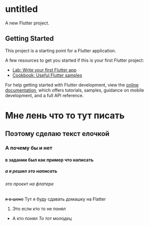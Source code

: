 # untitled

A new Flutter project.

## Getting Started

This project is a starting point for a Flutter application.

A few resources to get you started if this is your first Flutter project:

- [Lab: Write your first Flutter app](https://docs.flutter.dev/get-started/codelab)
- [Cookbook: Useful Flutter samples](https://docs.flutter.dev/cookbook)

For help getting started with Flutter development, view the
[online documentation](https://docs.flutter.dev/), which offers tutorials,
samples, guidance on mobile development, and a full API reference.


# Мне лень что то тут писать
## Поэтому сделаю текст елочкой
### А почему бы и нет
#### в задании был как пример что написать
##### а я решил это написать
###### это проект на флатере
~~я в шоке~~
Тут я буду сдавать домашку на Flatter
1) Это если кто то не понял
- А кто понял
*То тот молодец*
